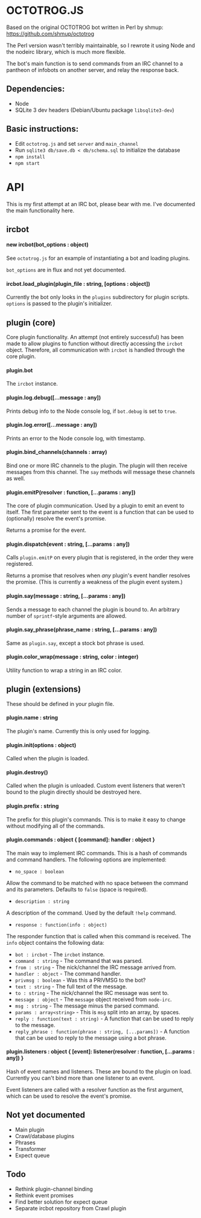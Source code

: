 # OCTOTROG.JS

Based on the original OCTOTROG bot written in Perl by shmup:
https://github.com/shmup/octotrog

The Perl version wasn't terribly maintainable, so I rewrote it using Node and
the nodeirc library, which is much more flexible.

The bot's main function is to send commands from an IRC channel to a pantheon
of infobots on another server, and relay the response back.

## Dependencies:

 * Node
 * SQLite 3 dev headers (Debian/Ubuntu package `libsqlite3-dev`)

## Basic instructions:

 * Edit `octotrog.js` and set `server` and `main_channel`
 * Run `sqlite3 db/save.db < db/schema.sql` to initialize the database
 * `npm install`
 * `npm start`

# API

This is my first attempt at an IRC bot, please bear with me.  I've documented
the main functionality here.

## ircbot

#### new ircbot(bot_options : object)

See `octotrog.js` for an example of instantiating a bot and loading plugins.

`bot_options` are in flux and not yet documented.

#### ircbot.load_plugin(plugin_file : string, [options : object])

Currently the bot only looks in the `plugins` subdirectory for plugin scripts.
`options` is passed to the plugin's initializer.

## plugin (core)

Core plugin functionality.  An attempt (not entirely successful) has been made
to allow plugins to function without directly accessing the `ircbot` object.
Therefore, all communication with `ircbot` is handled through the core plugin.

#### plugin.bot

The `ircbot` instance.

#### plugin.log.debug([...message : any])

Prints debug info to the Node console log, if `bot.debug` is set to `true`.

#### plugin.log.error([...message : any])

Prints an error to the Node console log, with timestamp.

#### plugin.bind_channels(channels : array<string>)

Bind one or more IRC channels to the plugin.  The plugin will then receive
messages from this channel.  The `say` methods will message these channels as
well.

#### plugin.emitP(resolver : function, [...params : any])

The core of plugin communication.  Used by a plugin to emit an event to itself.
The first parameter sent to the event is a function that can be used to
(optionally) resolve the event's promise.

Returns a promise for the event.

#### plugin.dispatch(event : string, [...params : any])

Calls `plugin.emitP` on every plugin that is registered, in the order they were
registered.

Returns a promise that resolves when *any* plugin's event handler resolves the
promise.  (This is currently a weakness of the plugin event system.)

#### plugin.say(message : string, [...params : any])

Sends a message to each channel the plugin is bound to.  An arbitrary number of
`sprintf`-style arguments are allowed.

#### plugin.say_phrase(phrase_name : string, [...params : any])

Same as `plugin.say`, except a stock bot phrase is used.

#### plugin.color_wrap(message : string, color : integer)

Utility function to wrap a string in an IRC color.

## plugin (extensions)

These should be defined in your plugin file.

#### plugin.name : string

The plugin's name.  Currently this is only used for logging.

#### plugin.init(options : object)

Called when the plugin is loaded.

#### plugin.destroy()

Called when the plugin is unloaded.  Custom event listeners that weren't bound
to the plugin directly should be destroyed here.

#### plugin.prefix : string

The prefix for this plugin's commands.  This is to make it easy to change
without modifying all of the commands.

#### plugin.commands : object { [command]: handler : object }

The main way to implement IRC commands.  This is a hash of commands and
command handlers.  The following options are implemented:

 * `no_space : boolean`

 Allow the command to be matched with no space between the command and its parameters.
Defaults to `false` (space is required).

 * `description : string`

 A description of the command.  Used by the default `!help` command.

 * `response : function(info : object)`

 The responder function that is called when this command is received.  The
`info` object contains the following data:

  * `bot : ircbot` - The `ircbot` instance.
  * `command : string` - The command that was parsed.
  * `from : string` - The nick/channel the IRC message arrived from.
  * `handler : object` - The command handler.
  * `privmsg : boolean` - Was this a PRIVMSG to the bot?
  * `text : string` - The full text of the message.
  * `to : string` - The nick/channel the IRC message was sent to.
  * `message : object` - The `message` object received from `node-irc`.
  * `msg : string` - The message minus the parsed command.
  * `params : array<string>` - This is `msg` split into an array, by spaces.
  * `reply : function(text : string)` - A function that can be used to reply
    to the message.
  * `reply_phrase : function(phrase : string, [...params])` - A function that
    can be used to reply to the message using a bot phrase.

#### plugin.listeners : object { [event]: listener(resolver : function, [...params : any]) }

Hash of event names and listeners.  These are bound to the plugin on load.
Currently you can't bind more than one listener to an event.

Event listeners are called with a resolver function as the first argument,
which can be used to resolve the event's promise.

## Not yet documented

 * Main plugin
 * Crawl/database plugins
 * Phrases
 * Transformer
 * Expect queue

## Todo

 * Rethink plugin-channel binding
 * Rethink event promises
 * Find better solution for expect queue
 * Separate ircbot repository from Crawl plugin
